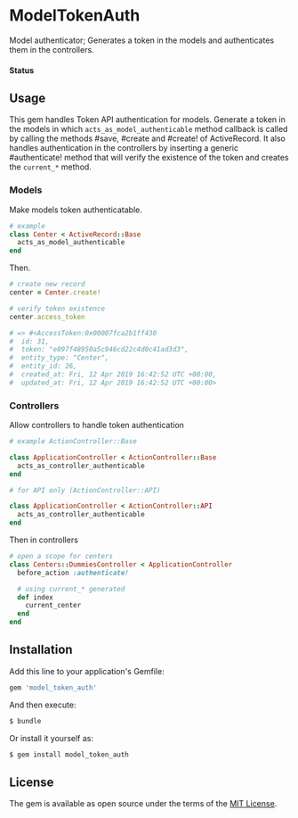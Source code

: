 # ModelTokenAuth

Model authenticator; Generates a token in the models and authenticates them in the controllers.

#### Status

## Usage

This gem handles Token API authentication for models. Generate a token in the models in which
`acts_as_model_authenticable` method callback is called by calling the methods #save, #create and #create!
of ActiveRecord. It also handles authentication in the controllers by inserting a generic #authenticate!
method that will verify the existence of the token and creates the `current_*` method.

### Models

Make models token authenticatable.

```ruby
# example
class Center < ActiveRecord::Base
  acts_as_model_authenticable
end
```

Then.

```ruby
# create new record
center = Center.create!

# verify token existence
center.access_token

# => #<AccessToken:0x00007fca2b1ff430
#  id: 31,
#  token: "e897f48950a5c946cd22c4d0c41ad3d3",
#  entity_type: "Center",
#  entity_id: 26,
#  created_at: Fri, 12 Apr 2019 16:42:52 UTC +00:00,
#  updated_at: Fri, 12 Apr 2019 16:42:52 UTC +00:00>
```

### Controllers

Allow controllers to handle token authentication

```ruby
# example ActionController::Base

class ApplicationController < ActionController::Base
  acts_as_controller_authenticable
end

# for API only (ActionController::API)

class ApplicationController < ActionController::API
  acts_as_controller_authenticable
end
```

Then in controllers

```ruby
# open a scope for centers
class Centers::DummiesController < ApplicationController
  before_action :authenticate!

  # using current_* generated
  def index
    current_center
  end
end
```

## Installation

Add this line to your application's Gemfile:

```ruby
gem 'model_token_auth'
```

And then execute:

```bash
$ bundle
```

Or install it yourself as:

```bash
$ gem install model_token_auth
```

## License
The gem is available as open source under the terms of the [MIT License](https://opensource.org/licenses/MIT).
